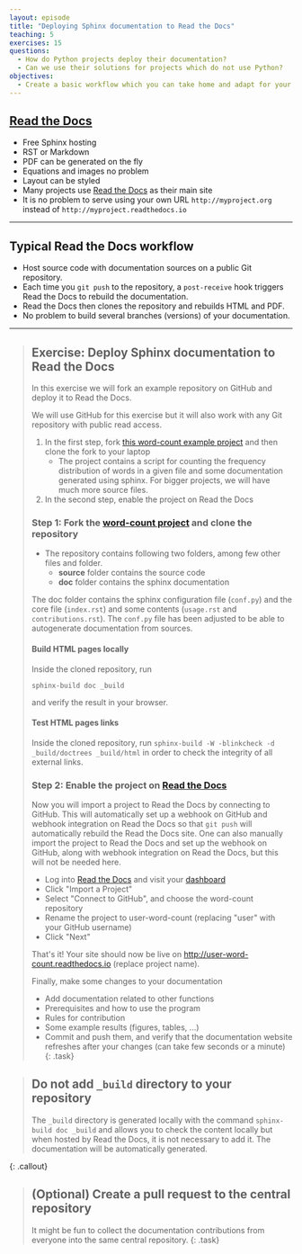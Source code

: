 ```yaml
---
layout: episode
title: "Deploying Sphinx documentation to Read the Docs"
teaching: 5
exercises: 15
questions:
  - How do Python projects deploy their documentation?
  - Can we use their solutions for projects which do not use Python?
objectives:
  - Create a basic workflow which you can take home and adapt for your project.
---
```


## [Read the Docs](https://readthedocs.org)

- Free Sphinx hosting
- RST or Markdown
- PDF can be generated on the fly
- Equations and images no problem
- Layout can be styled
- Many projects use [Read the Docs](https://readthedocs.org) as their main site
- It is no problem to serve using your own URL `http://myproject.org` instead of `http://myproject.readthedocs.io`

---

## Typical Read the Docs workflow

- Host source code with documentation sources on a public Git repository.
- Each time you `git push` to the repository, a `post-receive` hook triggers
  Read the Docs to rebuild the documentation.
- Read the Docs then clones the repository
  and rebuilds HTML and PDF.
- No problem to build several branches (versions) of your documentation.

---

> ## Exercise: Deploy Sphinx documentation to Read the Docs
> 
> In this exercise we will fork an example repository on GitHub and deploy it to Read the Docs.
> 
> We will use GitHub for this exercise but it will also work with any Git
> repository with public read access.
> 
> 1. In the first step, fork 
>  [this word-count example project](https://github.com/coderefinery/word-count.git) and
>  then clone the fork to your laptop
>     - The project contains a script for counting the frequency distribution of words in a given file and some documentation generated using sphinx. For bigger projects, we will have much more source files.
> 2. In the second step, enable the project on Read the Docs
> 
> ### Step 1: Fork the [word-count project](https://github.com/coderefinery/word-count.git) and clone the repository
> 
> - The repository contains following two folders, among few other files and folder. 
>     - **source** folder contains the source code
>     - **doc** folder contains the sphinx documentation
> 
> The doc folder contains the sphinx configuration file (`conf.py`) and the
> core file (`index.rst`) and some contents (`usage.rst` and `contributions.rst`).
> The `conf.py` file has been adjusted to be able to autogenerate documentation from sources.
> 
> #### Build HTML pages locally
> 
> Inside the cloned repository, run 
>```shell
> sphinx-build doc _build 
>```
> and verify the result in your browser.
> 
> #### Test HTML pages links
> 
> Inside the cloned repository, run `sphinx-build -W -blinkcheck -d _build/doctrees _build/html` in order to check the integrity of all external links.
> 
> ### Step 2: Enable the project on [Read the Docs](https://readthedocs.org)
> 
> Now you will import a project to Read the Docs by connecting to GitHub.  This
> will automatically set up a webhook on GitHub and webhook integration on Read
> the Docs so that `git push` will automatically rebuild the Read the Docs site.
> One can also manually import the project to Read the Docs and set up the
> webhook on GitHub, along with webhook integration on Read the Docs, but this
> will not be needed here.
> 
> - Log into [Read the Docs](https://readthedocs.org) and visit your [dashboard](https://readthedocs.org/dashboard/)
> - Click "Import a Project"
> - Select "Connect to GitHub", and choose the word-count repository
> - Rename the project to user-word-count (replacing "user" with your GitHub username)
> - Click "Next"
> 
> That's it! Your site should now be live on
> http://user-word-count.readthedocs.io (replace project name).
> 
> Finally, make some changes to your documentation
>   - Add documentation related to other functions
>   - Prerequisites and how to use the program
>   - Rules for contribution
>   - Some example results (figures, tables, ...)
>   - Commit and push them, and verify that the documentation website refreshes after your changes
>     (can take few seconds or a minute)
{: .task}
 
> ## Do not add `_build` directory to your repository
>
> The `_build` directory is generated locally with the command `sphinx-build doc _build`
> and allows you to check the content locally but when hosted by Read the Docs, it is
> not necessary to add it. The documentation will be automatically generated.
>
{: .callout}

> ## (Optional) Create a pull request to the central repository
> 
> It might be fun to collect the documentation contributions from everyone into the same 
> central repository.
{: .task}
